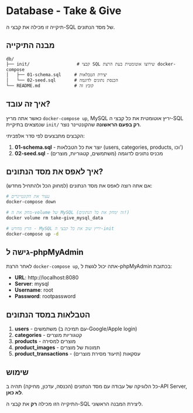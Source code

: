 # Database - Take & Give

תיקייה זו מכילה את קבצי ה-SQL של מסד הנתונים.

## מבנה התיקייה

```
db/
├── init/                  # קבצי SQL שירוצו אוטומטית בעת הרצת docker-compose
│   ├── 01-schema.sql     # יצירת הטבלאות
│   └── 02-seed.sql       # הכנסת נתונים לדוגמה
└── README.md             # קובץ זה
```

## איך זה עובד?

כאשר אתה מריץ `docker-compose up`, MySQL יריץ אוטומטית את כל קבצי ה-SQL שנמצאים בתיקיית `init/` **רק בפעם הראשונה** שהקונטיינר נוצר.

הקבצים מתבצעים לפי סדר אלפביתי:
1. **01-schema.sql** - יוצר את כל הטבלאות (users, categories, products, וכו')
2. **02-seed.sql** - מכניס נתונים לדוגמה (משתמשים, קטגוריות, מוצרים)

## איך לאפס את מסד הנתונים?

אם אתה רוצה לאפס את מסד הנתונים (למחוק הכל ולהתחיל מחדש):

```bash
# עצור את הקונטיינרים
docker-compose down

# מחק את ה-volume של MySQL (זה ימחק את כל הנתונים!)
docker volume rm take-give_mysql_data

# הרץ מחדש - MySQL יריץ שוב את כל קבצי ה-init
docker-compose up -d
```

## גישה ל-phpMyAdmin

לאחר הרצת `docker-compose up`, אתה יכול לגשת ל-phpMyAdmin בכתובת:
- **URL**: http://localhost:8080
- **Server**: mysql
- **Username**: root
- **Password**: rootpassword

## הטבלאות במסד הנתונים

1. **users** - משתמשים (עם תמיכה ב-Google/Apple login)
2. **categories** - קטגוריות מוצרים
3. **products** - מוצרים למסירה
4. **product_images** - תמונות של מוצרים
5. **product_transactions** - עסקאות (תיעוד מסירת מוצרים)

## שימוש

כל הלוגיקה של עבודה עם מסד הנתונים (הכנסה, עדכון, מחיקה) תהיה ב-API Server, **לא כאן**.

התיקייה הזו מכילה **רק** את קבצי ה-SQL ליצירת המבנה הראשוני.
